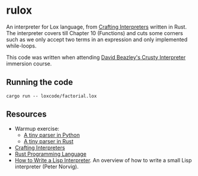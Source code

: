 rulox
========================================

An interpreter for Lox language, from [Crafting Interpreters](https://craftinginterpreters.com/contents.html) written in Rust.
The interpreter covers till Chapter 10 (Functions) and cuts some corners such as we only accept two terms in an expression 
and only implemented while-loops.

This code was written when attending [David Beazley's Crusty Interpreter](https://www.dabeaz.com/crusty.html) immersion course.


## Running the code

```
cargo run -- loxcode/factorial.lox
```

## Resources

* Warmup exercise: 
    * [A tiny parser in Python](./warmup/tiny.py)
    * [A tiny parser in Rust](https://gist.github.com/jmsdnns/2bb7b43bfe0e44a076457a1123ca5e00)
* [Crafting Interpreters](https://craftinginterpreters.com)
* [Rust Programming Language](https://www.rust-lang.org)
* [How to Write a Lisp Interpreter](https://norvig.com/lispy.html). An overview of how to write a small Lisp interpreter (Peter Norvig).
